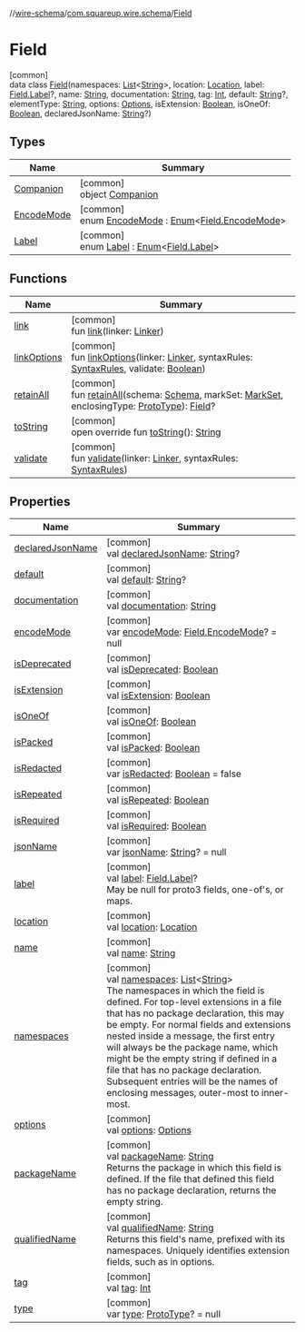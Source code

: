 //[wire-schema](../../../index.md)/[com.squareup.wire.schema](../index.md)/[Field](index.md)

# Field

[common]\
data class [Field](index.md)(namespaces: [List](https://kotlinlang.org/api/latest/jvm/stdlib/kotlin.collections/-list/index.html)&lt;[String](https://kotlinlang.org/api/latest/jvm/stdlib/kotlin/-string/index.html)&gt;, location: [Location](../-location/index.md), label: [Field.Label](-label/index.md)?, name: [String](https://kotlinlang.org/api/latest/jvm/stdlib/kotlin/-string/index.html), documentation: [String](https://kotlinlang.org/api/latest/jvm/stdlib/kotlin/-string/index.html), tag: [Int](https://kotlinlang.org/api/latest/jvm/stdlib/kotlin/-int/index.html), default: [String](https://kotlinlang.org/api/latest/jvm/stdlib/kotlin/-string/index.html)?, elementType: [String](https://kotlinlang.org/api/latest/jvm/stdlib/kotlin/-string/index.html), options: [Options](../-options/index.md), isExtension: [Boolean](https://kotlinlang.org/api/latest/jvm/stdlib/kotlin/-boolean/index.html), isOneOf: [Boolean](https://kotlinlang.org/api/latest/jvm/stdlib/kotlin/-boolean/index.html), declaredJsonName: [String](https://kotlinlang.org/api/latest/jvm/stdlib/kotlin/-string/index.html)?)

## Types

| Name | Summary |
|---|---|
| [Companion](-companion/index.md) | [common]<br>object [Companion](-companion/index.md) |
| [EncodeMode](-encode-mode/index.md) | [common]<br>enum [EncodeMode](-encode-mode/index.md) : [Enum](https://kotlinlang.org/api/latest/jvm/stdlib/kotlin/-enum/index.html)&lt;[Field.EncodeMode](-encode-mode/index.md)&gt; |
| [Label](-label/index.md) | [common]<br>enum [Label](-label/index.md) : [Enum](https://kotlinlang.org/api/latest/jvm/stdlib/kotlin/-enum/index.html)&lt;[Field.Label](-label/index.md)&gt; |

## Functions

| Name | Summary |
|---|---|
| [link](link.md) | [common]<br>fun [link](link.md)(linker: [Linker](../-linker/index.md)) |
| [linkOptions](link-options.md) | [common]<br>fun [linkOptions](link-options.md)(linker: [Linker](../-linker/index.md), syntaxRules: [SyntaxRules](../-syntax-rules/index.md), validate: [Boolean](https://kotlinlang.org/api/latest/jvm/stdlib/kotlin/-boolean/index.html)) |
| [retainAll](retain-all.md) | [common]<br>fun [retainAll](retain-all.md)(schema: [Schema](../-schema/index.md), markSet: [MarkSet](../-mark-set/index.md), enclosingType: [ProtoType](../-proto-type/index.md)): [Field](index.md)? |
| [toString](to-string.md) | [common]<br>open override fun [toString](to-string.md)(): [String](https://kotlinlang.org/api/latest/jvm/stdlib/kotlin/-string/index.html) |
| [validate](validate.md) | [common]<br>fun [validate](validate.md)(linker: [Linker](../-linker/index.md), syntaxRules: [SyntaxRules](../-syntax-rules/index.md)) |

## Properties

| Name | Summary |
|---|---|
| [declaredJsonName](declared-json-name.md) | [common]<br>val [declaredJsonName](declared-json-name.md): [String](https://kotlinlang.org/api/latest/jvm/stdlib/kotlin/-string/index.html)? |
| [default](default.md) | [common]<br>val [default](default.md): [String](https://kotlinlang.org/api/latest/jvm/stdlib/kotlin/-string/index.html)? |
| [documentation](documentation.md) | [common]<br>val [documentation](documentation.md): [String](https://kotlinlang.org/api/latest/jvm/stdlib/kotlin/-string/index.html) |
| [encodeMode](encode-mode.md) | [common]<br>var [encodeMode](encode-mode.md): [Field.EncodeMode](-encode-mode/index.md)? = null |
| [isDeprecated](is-deprecated.md) | [common]<br>val [isDeprecated](is-deprecated.md): [Boolean](https://kotlinlang.org/api/latest/jvm/stdlib/kotlin/-boolean/index.html) |
| [isExtension](is-extension.md) | [common]<br>val [isExtension](is-extension.md): [Boolean](https://kotlinlang.org/api/latest/jvm/stdlib/kotlin/-boolean/index.html) |
| [isOneOf](is-one-of.md) | [common]<br>val [isOneOf](is-one-of.md): [Boolean](https://kotlinlang.org/api/latest/jvm/stdlib/kotlin/-boolean/index.html) |
| [isPacked](is-packed.md) | [common]<br>val [isPacked](is-packed.md): [Boolean](https://kotlinlang.org/api/latest/jvm/stdlib/kotlin/-boolean/index.html) |
| [isRedacted](is-redacted.md) | [common]<br>var [isRedacted](is-redacted.md): [Boolean](https://kotlinlang.org/api/latest/jvm/stdlib/kotlin/-boolean/index.html) = false |
| [isRepeated](is-repeated.md) | [common]<br>val [isRepeated](is-repeated.md): [Boolean](https://kotlinlang.org/api/latest/jvm/stdlib/kotlin/-boolean/index.html) |
| [isRequired](is-required.md) | [common]<br>val [isRequired](is-required.md): [Boolean](https://kotlinlang.org/api/latest/jvm/stdlib/kotlin/-boolean/index.html) |
| [jsonName](json-name.md) | [common]<br>var [jsonName](json-name.md): [String](https://kotlinlang.org/api/latest/jvm/stdlib/kotlin/-string/index.html)? = null |
| [label](label.md) | [common]<br>val [label](label.md): [Field.Label](-label/index.md)?<br>May be null for proto3 fields, one-of's, or maps. |
| [location](location.md) | [common]<br>val [location](location.md): [Location](../-location/index.md) |
| [name](name.md) | [common]<br>val [name](name.md): [String](https://kotlinlang.org/api/latest/jvm/stdlib/kotlin/-string/index.html) |
| [namespaces](namespaces.md) | [common]<br>val [namespaces](namespaces.md): [List](https://kotlinlang.org/api/latest/jvm/stdlib/kotlin.collections/-list/index.html)&lt;[String](https://kotlinlang.org/api/latest/jvm/stdlib/kotlin/-string/index.html)&gt;<br>The namespaces in which the field is defined. For top-level extensions in a file that has no package declaration, this may be empty. For normal fields and extensions nested inside a message, the first entry will always be the package name, which might be the empty string if defined in a file that has no package declaration. Subsequent entries will be the names of enclosing messages, outer-most to inner-most. |
| [options](options.md) | [common]<br>val [options](options.md): [Options](../-options/index.md) |
| [packageName](package-name.md) | [common]<br>val [packageName](package-name.md): [String](https://kotlinlang.org/api/latest/jvm/stdlib/kotlin/-string/index.html)<br>Returns the package in which this field is defined. If the file that defined this field has no package declaration, returns the empty string. |
| [qualifiedName](qualified-name.md) | [common]<br>val [qualifiedName](qualified-name.md): [String](https://kotlinlang.org/api/latest/jvm/stdlib/kotlin/-string/index.html)<br>Returns this field's name, prefixed with its namespaces. Uniquely identifies extension fields, such as in options. |
| [tag](tag.md) | [common]<br>val [tag](tag.md): [Int](https://kotlinlang.org/api/latest/jvm/stdlib/kotlin/-int/index.html) |
| [type](type.md) | [common]<br>var [type](type.md): [ProtoType](../-proto-type/index.md)? = null |
